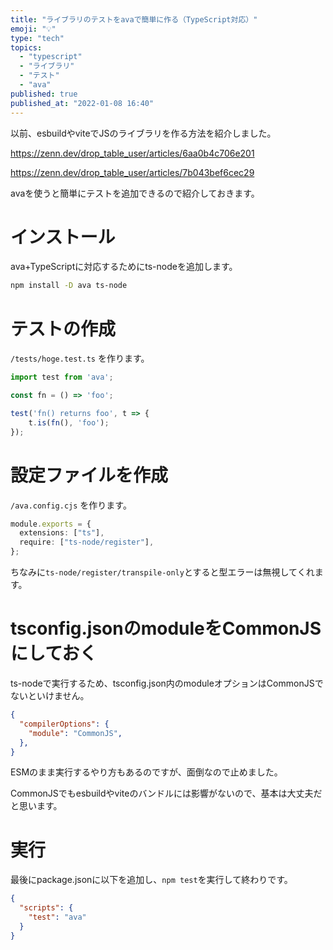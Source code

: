 ```yaml
---
title: "ライブラリのテストをavaで簡単に作る（TypeScript対応）"
emoji: "💡"
type: "tech"
topics:
  - "typescript"
  - "ライブラリ"
  - "テスト"
  - "ava"
published: true
published_at: "2022-01-08 16:40"
---
```


以前、esbuildやviteでJSのライブラリを作る方法を紹介しました。

https://zenn.dev/drop_table_user/articles/6aa0b4c706e201

https://zenn.dev/drop_table_user/articles/7b043bef6cec29

avaを使うと簡単にテストを追加できるので紹介しておきます。

# インストール

ava+TypeScriptに対応するためにts-nodeを追加します。

```bash
npm install -D ava ts-node
```

# テストの作成

`/tests/hoge.test.ts` を作ります。

```ts
import test from 'ava';

const fn = () => 'foo';

test('fn() returns foo', t => {
	t.is(fn(), 'foo');
});
```

# 設定ファイルを作成

`/ava.config.cjs` を作ります。

```ts
module.exports = {
  extensions: ["ts"],
  require: ["ts-node/register"],
};
```

ちなみに`ts-node/register/transpile-only`とすると型エラーは無視してくれます。

# tsconfig.jsonのmoduleをCommonJSにしておく

ts-nodeで実行するため、tsconfig.json内のmoduleオプションはCommonJSでないといけません。

```json:tsconfig.json
{
  "compilerOptions": {
    "module": "CommonJS",
  },
}
```

ESMのまま実行するやり方もあるのですが、面倒なので止めました。

CommonJSでもesbuildやviteのバンドルには影響がないので、基本は大丈夫だと思います。

# 実行

最後にpackage.jsonに以下を追加し、`npm test`を実行して終わりです。

```json:package.json
{
  "scripts": {
    "test": "ava"
  }
}
```
